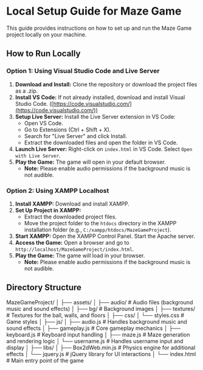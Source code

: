 # Local Setup Guide for Maze Game

This guide provides instructions on how to set up and run the Maze Game project locally on your machine.

## How to Run Locally

### Option 1: Using Visual Studio Code and Live Server

1.  **Download and Install:** Clone the repository or download the project files as a .zip.
2.  **Install VS Code:** If not already installed, download and install Visual Studio Code. ([https://code.visualstudio.com/](https://code.visualstudio.com/))
3.  **Setup Live Server:** Install the Live Server extension in VS Code:
    * Open VS Code.
    * Go to Extensions (Ctrl + Shift + X).
    * Search for "Live Server" and click Install.
    * Extract the downloaded files and open the folder in VS Code.
4.  **Launch Live Server:** Right-click on `index.html` in VS Code. Select `Open with Live Server`.
5.  **Play the Game:** The game will open in your default browser.
    * **Note:** Please enable audio permissions if the background music is not audible.

### Option 2: Using XAMPP Localhost

1.  **Install XAMPP:** Download and install XAMPP.
2.  **Set Up Project in XAMPP:**
    * Extract the downloaded project files.
    * Move the project folder to the `htdocs` directory in the XAMPP installation folder (e.g., `C:/xampp/htdocs/MazeGameProject`).
3.  **Start XAMPP:** Open the XAMPP Control Panel. Start the Apache server.
4.  **Access the Game:** Open a browser and go to `http://localhost/MazeGameProject/index.html`.
5.  **Play the Game:** The game will load in your browser.
    * **Note:** Please enable audio permissions if the background music is not audible.

## Directory Structure
MazeGameProject/
│
├── assets/
│   ├── audio/               # Audio files (background music and sound effects)
│   ├── bg/                  # Background images
│   ├── textures/            # Textures for the ball, walls, and floors
│
├── css/
│   └── styles.css           # Game styles
│
├── js/
│   ├── audio.js             # Handles background music and sound effects
│   ├── gameplay.js          # Core gameplay mechanics
│   ├── keyboard.js          # Keyboard input handling
│   ├── maze.js              # Maze generation and rendering logic
│   └── username.js          # Handles username input and display
│
├── libs/
│   ├── Box2dWeb.min.js      # Physics engine for additional effects
│   └── jquery.js            # jQuery library for UI interactions
│
└── index.html               # Main entry point of the game
